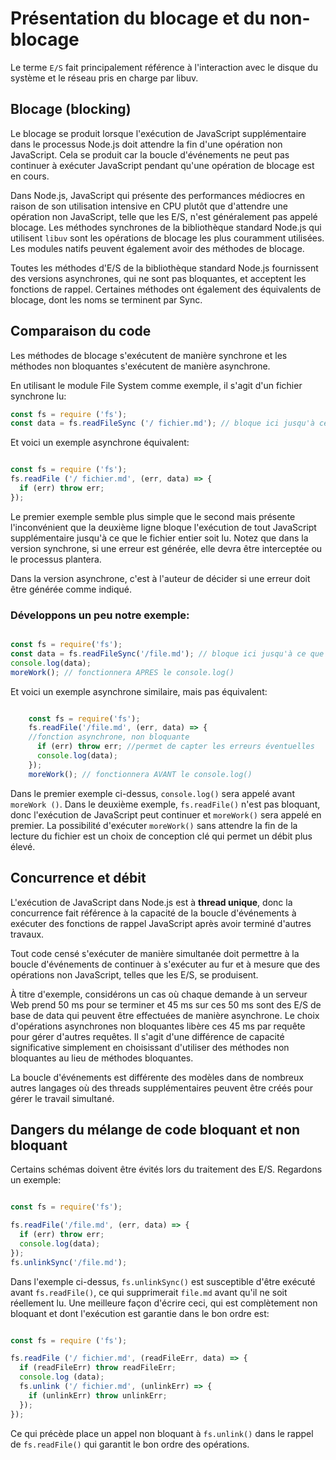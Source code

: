 # Présentation du blocage et du non-blocage


Le terme `E/S` fait principalement référence à l'interaction avec le disque du système et le réseau pris en charge par libuv.

## Blocage (blocking)

Le blocage se produit lorsque l'exécution de JavaScript supplémentaire dans le processus Node.js doit attendre la fin d'une opération non JavaScript. Cela se produit car la boucle d'événements ne peut pas continuer à exécuter JavaScript pendant qu'une opération de blocage est en cours.

Dans Node.js, JavaScript qui présente des performances médiocres en raison de son utilisation intensive en CPU plutôt que d'attendre une opération non JavaScript, telle que les E/S, n'est généralement pas appelé blocage. 
Les méthodes synchrones de la bibliothèque standard Node.js qui utilisent `libuv` sont les opérations de blocage les plus couramment utilisées.
Les modules natifs peuvent également avoir des méthodes de blocage.

Toutes les méthodes d'E/S de la bibliothèque standard Node.js fournissent des versions asynchrones, qui ne sont pas bloquantes, et acceptent les fonctions de rappel. Certaines méthodes ont également des équivalents de blocage, dont les noms se terminent par Sync.

## Comparaison du code

Les méthodes de blocage s'exécutent de manière synchrone et les méthodes non bloquantes s'exécutent de manière asynchrone.

En utilisant le module File System comme exemple, il s'agit d'un fichier synchrone lu:

```js
const fs = require ('fs');
const data = fs.readFileSync ('/ fichier.md'); // bloque ici jusqu'à ce que le fichier soit lu

```

Et voici un exemple asynchrone équivalent:

```js

const fs = require ('fs');
fs.readFile ('/ fichier.md', (err, data) => {
  if (err) throw err;
});

```

Le premier exemple semble plus simple que le second mais présente l'inconvénient que la deuxième ligne bloque l'exécution de tout JavaScript supplémentaire jusqu'à ce que le fichier entier soit lu. Notez que dans la version synchrone, si une erreur est générée, elle devra être interceptée ou le processus plantera.

Dans la version asynchrone, c'est à l'auteur de décider si une erreur doit être générée comme indiqué.

### Développons un peu notre exemple:

```js

const fs = require('fs');
const data = fs.readFileSync('/file.md'); // bloque ici jusqu'à ce que le fichier soit lu
console.log(data);
moreWork(); // fonctionnera APRES le console.log()
```



Et voici un exemple asynchrone similaire, mais pas équivalent:

```js

    const fs = require('fs');
    fs.readFile('/file.md', (err, data) => { 
    //fonction asynchrone, non bloquante
      if (err) throw err; //permet de capter les erreurs éventuelles
      console.log(data);
    });
    moreWork(); // fonctionnera AVANT le console.log()

```

Dans le premier exemple ci-dessus, `console.log()` sera appelé avant `moreWork ()`. 
Dans le deuxième exemple, `fs.readFile()` n'est pas bloquant, donc l'exécution de JavaScript peut continuer et `moreWork()` sera appelé en premier.
La possibilité d'exécuter `moreWork()` sans attendre la fin de la lecture du fichier est un choix de conception clé qui permet un débit plus élevé.

## Concurrence et débit

L'exécution de JavaScript dans Node.js est à **thread unique**, donc la concurrence fait référence à la capacité de la boucle d'événements à exécuter des fonctions de rappel JavaScript après avoir terminé d'autres travaux. 

Tout code censé s'exécuter de manière simultanée doit permettre à la boucle d'événements de continuer à s'exécuter au fur et à mesure que des opérations non JavaScript, telles que les E/S, se produisent.

À titre d'exemple, considérons un cas où chaque demande à un serveur Web prend 50 ms pour se terminer et 45 ms sur ces 50 ms sont des E/S de base de data qui peuvent être effectuées de manière asynchrone. Le choix d'opérations asynchrones non bloquantes libère ces 45 ms par requête pour gérer d'autres requêtes. Il s'agit d'une différence de capacité significative simplement en choisissant d'utiliser des méthodes non bloquantes au lieu de méthodes bloquantes.

La boucle d'événements est différente des modèles dans de nombreux autres langages où des threads supplémentaires peuvent être créés pour gérer le travail simultané.

## Dangers du mélange de code bloquant et non bloquant

Certains schémas doivent être évités lors du traitement des E/S. Regardons un exemple:

```js

const fs = require('fs');

fs.readFile('/file.md', (err, data) => {
  if (err) throw err;
  console.log(data);
});
fs.unlinkSync('/file.md');

```


Dans l'exemple ci-dessus, `fs.unlinkSync()` est susceptible d'être exécuté avant `fs.readFile()`, ce qui supprimerait `file.md` avant qu'il ne soit réellement lu. 
Une meilleure façon d'écrire ceci, qui est complètement non bloquant et dont l'exécution est garantie dans le bon ordre est:

```js

const fs = require ('fs');

fs.readFile ('/ fichier.md', (readFileErr, data) => {
  if (readFileErr) throw readFileErr;
  console.log (data);
  fs.unlink ('/ fichier.md', (unlinkErr) => {
    if (unlinkErr) throw unlinkErr;
  });
});

```

Ce qui précède place un appel non bloquant à `fs.unlink()` dans le rappel de `fs.readFile()` qui garantit le bon ordre des opérations.



